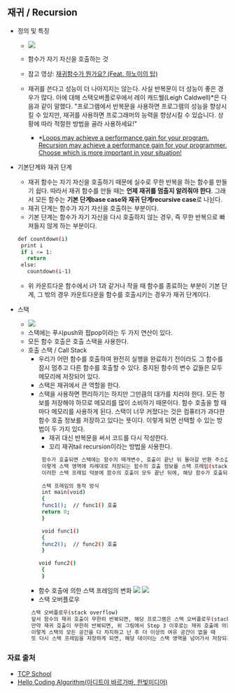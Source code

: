 ## 재귀 / Recursion
 - 정의 및 특징
    - ![](https://upload.wikimedia.org/wikipedia/commons/thumb/b/b3/Screenshot_Recursion_via_vlc.png/480px-Screenshot_Recursion_via_vlc.png)
    - 함수가 자기 자신을 호출하는 것 
    - 참고 영상: [재귀함수가 뭔가요? (Feat. 하노이의 탑)](https://youtu.be/aPYE0anPZqI)
    - 재귀를 쓴다고 성능이 더 나아지지는 않는다. 사실 반복문이 더 성능이 좋은 경우가 많다. 이에 대해 스택오버플로우에서 레이 캐드웰(Leigh Caldwell)*은 다음과 같이 말했다. "프로그램에서 반복문을 사용하면 프로그램의 성능을 향상시킬 수 있지만, 재귀를 사용하면 프로그래머의 능력을 향상시킬 수 있습니다. 상황에 따라 적절한 방법을 골라 사용하세요!"
   
      - *[Loops may achieve a performance gain for your program. Recursion may achieve a performance gain for your programmer. Choose which is more important in your situation!](https://stackoverflow.com/questions/72209/recursion-or-iteration/72694#72694)
 

 - 기본단계와 재귀 단계 
   - 재귀 함수는 자기 자신을 호출하기 때문에 실수로 무한 반복을 하는 함수를 만들기 쉽다. 따라서 재귀 함수를 만들 때는 **언제 재귀를 멈출지 알려줘야 한다**. 그래서 모든 함수는 **기본 단계base case와 재귀 단계recursive case**로 나뉜다. 
   - 재귀 단계는 함수가 자기 자신을 호출하는 부분이다.
   - 기본 단계는 함수가 자기 자신을 다시 호출하지 않는 경우, 즉 무한 반복으로 빠져들지 않게 하는 부분이다. 
   ```sh 
   def countdown(i)
    print i
    if i <= 1: 
      return
    else:
      countdown(i-1)
     ```
    - 위 카운트다운 함수에서 i가 1과 같거나 작을 때 함수를 종료하는 부분이 기본 단계, 그 밖의 경우 카운트다운을 함수를 호출시키는 경우가 재귀 단계이다.

 - 스택 
   - ![](https://upload.wikimedia.org/wikipedia/commons/thumb/2/29/Data_stack.svg/300px-Data_stack.svg.png) 
   - 스택에는 푸시push와 팝pop이라는 두 가지 연산이 있다.
   - 모든 함수 호출은 호출 스택을 사용한다. 
   - 호출 스택 / Call Stack 
     - 우리가 어떤 함수를 호출하여 완전히 실행을 완료하기 전이라도 그 함수를 잠시 멈추고 다른 함수를 호출할 수 있다. 중지된 함수의 변수 값들은 모두 메모리에 저장되어 있다. 
     - 스택은 재귀에서 큰 역할을 한다. 
     - 스택을 사용하면 편리하기는 하지만 그만큼의 대가를 치러야 한다. 모든 정보를 저장해야 하므로 메모리를 많이 소비하기 때문이다. 함수 호출을 할 때마다 메모리를 사용하게 된다. 스택이 너무 커졌다는 것은 컴퓨터가 과다한 함수 호출 정보를 저장하고 있다는 뜻이다. 이렇게 되면 선택할 수 있는 방법이 두 가지 있다.
       - 재귀 대신 반복문을 써서 코드를 다시 작성한다.
       - 꼬리 재귀tail recursion이라는 방법을 사용한다. 
       ```sh 
        함수가 호출되면 스택에는 함수의 매개변수, 호출이 끝난 뒤 돌아갈 반환 주소값, 함수에서 선언된 지역 변수 등이 저장됩니다. 
        이렇게 스택 영역에 차례대로 저장되는 함수의 호출 정보를 스택 프레임(stack frame)이라고 합니다. 
        이러한 스택 프레임 덕분에 함수의 호출이 모두 끝난 뒤에, 해당 함수가 호출되기 이전 상태로 되돌아갈 수 있습니다.
        
        스택 프레임의 동작 방식
        int main(void)
        {
        func1();  // func1() 호출
        return 0;
        }

        void func1()
        {
        func2();  // func2() 호출
        }

       void func2()
        {   
        }
        ```
      - 함수 호출에 의한 스택 프레임의 변화
         ![](http://tcpschool.com/lectures/img_c_stackframe_01.png)
         ![](http://tcpschool.com/lectures/img_c_stackframe_02.png)
      - 스택 오버플로우
      ```sh
       스택 오버플로우(stack overflow)
       앞서 함수의 재귀 호출이 무한히 반복되면, 해당 프로그램은 스택 오버플로우(stack overflow)에 의해 종료된다고 했습니다.
       만약 재귀 호출이 무한히 반복되면, 위 그림에서 Step 3 이후로는 재귀 호출에 의한 스택 프레임이 계속해서 쌓여만 갈 것입니다.
       이렇게 스택의 모든 공간을 다 차지하고 난 후 더 이상의 여유 공간이 없을 때 
       또 다시 스택 프레임을 저장하게 되면, 해당 데이터는 스택 영역을 넘어가서 저장되게 됩니다.
        ```
       
### 자료 출처
 - [TCP School](http://tcpschool.com/c/c_memory_stackframe)
 - [Hello Coding Algorithm(아디트야 바르가바, 한빛미디어)](http://www.hanbit.co.kr/store/books/look.php?p_code=B5896248244)


